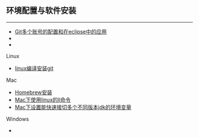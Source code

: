 ## 环境配置与软件安装
---

*	[Git多个账号的配置和在eclipse中的应用](https://github.com/jadmin/notes/blob/master/docs/eclipse-muti-account-for-git-client.md)
*	[]()
*	[]()


Linux

*	[linux编译安装git](linux-git-compile-install.md)



Mac

*	[Homebrew安装](http://www.jianshu.com/p/d229ac7fe77d)
*	[Mac下使用linux的ll命令](https://github.com/jadmin/notes/blob/master/docs/mac-use-linux-shell-ll.md)
*	[Mac下设置能快速接切多个不同版本jdk的环境变量](https://github.com/jadmin/notes/blob/master/docs/mac-fast-switch-muti-jdk.md)



Windows

*